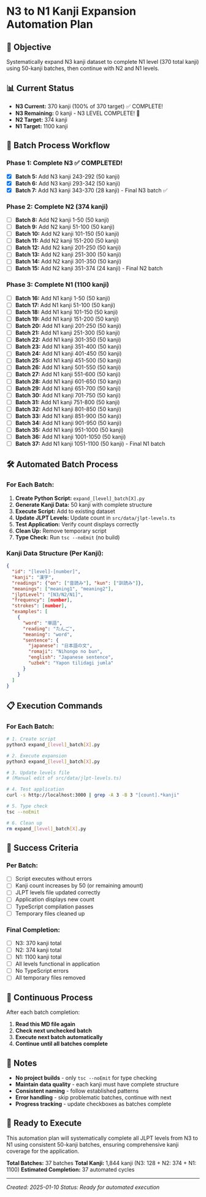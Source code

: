 # N3 to N1 Kanji Expansion Automation Plan

## 🎯 Objective

Systematically expand N3 kanji dataset to complete N1 level (370 total kanji) using 50-kanji batches, then continue with N2 and N1 levels.

## 📊 Current Status

- **N3 Current:** 370 kanji (100% of 370 target) ✅ COMPLETE!
- **N3 Remaining:** 0 kanji - N3 LEVEL COMPLETE! 🎉
- **N2 Target:** 374 kanji
- **N1 Target:** 1100 kanji

## 🔄 Batch Process Workflow

### Phase 1: Complete N3 ✅ COMPLETED!

- [x] **Batch 5:** Add N3 kanji 243-292 (50 kanji)
- [x] **Batch 6:** Add N3 kanji 293-342 (50 kanji)
- [x] **Batch 7:** Add N3 kanji 343-370 (28 kanji) - Final N3 batch ✅

### Phase 2: Complete N2 (374 kanji)

- [ ] **Batch 8:** Add N2 kanji 1-50 (50 kanji)
- [ ] **Batch 9:** Add N2 kanji 51-100 (50 kanji)
- [ ] **Batch 10:** Add N2 kanji 101-150 (50 kanji)
- [ ] **Batch 11:** Add N2 kanji 151-200 (50 kanji)
- [ ] **Batch 12:** Add N2 kanji 201-250 (50 kanji)
- [ ] **Batch 13:** Add N2 kanji 251-300 (50 kanji)
- [ ] **Batch 14:** Add N2 kanji 301-350 (50 kanji)
- [ ] **Batch 15:** Add N2 kanji 351-374 (24 kanji) - Final N2 batch

### Phase 3: Complete N1 (1100 kanji)

- [ ] **Batch 16:** Add N1 kanji 1-50 (50 kanji)
- [ ] **Batch 17:** Add N1 kanji 51-100 (50 kanji)
- [ ] **Batch 18:** Add N1 kanji 101-150 (50 kanji)
- [ ] **Batch 19:** Add N1 kanji 151-200 (50 kanji)
- [ ] **Batch 20:** Add N1 kanji 201-250 (50 kanji)
- [ ] **Batch 21:** Add N1 kanji 251-300 (50 kanji)
- [ ] **Batch 22:** Add N1 kanji 301-350 (50 kanji)
- [ ] **Batch 23:** Add N1 kanji 351-400 (50 kanji)
- [ ] **Batch 24:** Add N1 kanji 401-450 (50 kanji)
- [ ] **Batch 25:** Add N1 kanji 451-500 (50 kanji)
- [ ] **Batch 26:** Add N1 kanji 501-550 (50 kanji)
- [ ] **Batch 27:** Add N1 kanji 551-600 (50 kanji)
- [ ] **Batch 28:** Add N1 kanji 601-650 (50 kanji)
- [ ] **Batch 29:** Add N1 kanji 651-700 (50 kanji)
- [ ] **Batch 30:** Add N1 kanji 701-750 (50 kanji)
- [ ] **Batch 31:** Add N1 kanji 751-800 (50 kanji)
- [ ] **Batch 32:** Add N1 kanji 801-850 (50 kanji)
- [ ] **Batch 33:** Add N1 kanji 851-900 (50 kanji)
- [ ] **Batch 34:** Add N1 kanji 901-950 (50 kanji)
- [ ] **Batch 35:** Add N1 kanji 951-1000 (50 kanji)
- [ ] **Batch 36:** Add N1 kanji 1001-1050 (50 kanji)
- [ ] **Batch 37:** Add N1 kanji 1051-1100 (50 kanji) - Final N1 batch

## 🛠️ Automated Batch Process

### For Each Batch:

1. **Create Python Script:** `expand_[level]_batch[X].py`
2. **Generate Kanji Data:** 50 kanji with complete structure
3. **Execute Script:** Add to existing dataset
4. **Update JLPT Levels:** Update count in `src/data/jlpt-levels.ts`
5. **Test Application:** Verify count displays correctly
6. **Clean Up:** Remove temporary script
7. **Type Check:** Run `tsc --noEmit` (no build)

### Kanji Data Structure (Per Kanji):

```json
{
  "id": "[level]-[number]",
  "kanji": "漢字",
  "readings": {"on": ["音読み"], "kun": ["訓読み"]},
  "meanings": ["meaning1", "meaning2"],
  "jlptLevel": "[N3/N2/N1]",
  "frequency": [number],
  "strokes": [number],
  "examples": [
    {
      "word": "単語",
      "reading": "たんご",
      "meaning": "word",
      "sentence": {
        "japanese": "日本語の文",
        "romaji": "Nihongo no bun",
        "english": "Japanese sentence",
        "uzbek": "Yapon tilidagi jumla"
      }
    }
  ]
}
```

## 📋 Execution Commands

### For Each Batch:

```bash
# 1. Create script
python3 expand_[level]_batch[X].py

# 2. Execute expansion
python3 expand_[level]_batch[X].py

# 3. Update levels file
# (Manual edit of src/data/jlpt-levels.ts)

# 4. Test application
curl -s http://localhost:3000 | grep -A 3 -B 3 "[count].*kanji"

# 5. Type check
tsc --noEmit

# 6. Clean up
rm expand_[level]_batch[X].py
```

## 🎯 Success Criteria

### Per Batch:

- [ ] Script executes without errors
- [ ] Kanji count increases by 50 (or remaining amount)
- [ ] JLPT levels file updated correctly
- [ ] Application displays new count
- [ ] TypeScript compilation passes
- [ ] Temporary files cleaned up

### Final Completion:

- [ ] N3: 370 kanji total
- [ ] N2: 374 kanji total
- [ ] N1: 1100 kanji total
- [ ] All levels functional in application
- [ ] No TypeScript errors
- [ ] All temporary files removed

## 🔄 Continuous Process

After each batch completion:

1. **Read this MD file again**
2. **Check next unchecked batch**
3. **Execute next batch automatically**
4. **Continue until all batches complete**

## 📝 Notes

- **No project builds** - only `tsc --noEmit` for type checking
- **Maintain data quality** - each kanji must have complete structure
- **Consistent naming** - follow established patterns
- **Error handling** - skip problematic batches, continue with next
- **Progress tracking** - update checkboxes as batches complete

## 🚀 Ready to Execute

This automation plan will systematically complete all JLPT levels from N3 to N1 using consistent 50-kanji batches, ensuring comprehensive kanji coverage for the application.

**Total Batches:** 37 batches
**Total Kanji:** 1,844 kanji (N3: 128 + N2: 374 + N1: 1100)
**Estimated Completion:** 37 automated cycles

---

_Created: 2025-01-10_
_Status: Ready for automated execution_
